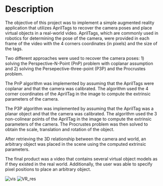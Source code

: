 # Description

The objective of this project was to implement a simple augmented reality application that utilizes AprilTags to recover the camera poses and place virtual objects in a real-world video. AprilTags, which are commonly used in robotics for determining the pose of the camera, were provided in each frame of the video with the 4 corners coordinates (in pixels) and the size of the tags.

Two different approaches were used to recover the camera poses: 1) solving the Perspective-N-Point (PnP) problem with coplanar assumption and 2) solving the Persepective-three-point (P3P) and the Procrustes problem.

The PnP algorithm was implemented by assuming that the AprilTags were coplanar and that the camera was calibrated. The algorithm used the 4 corner coordinates of the AprilTag in the image to compute the extrinsic parameters of the camera.

The P3P algorithm was implemented by assuming that the AprilTag was a planar object and that the camera was calibrated. The algorithm used the 3 non-colinear points of the AprilTag in the image to compute the extrinsic parameters of the camera. The Procrustes problem was then solved to obtain the scale, translation and rotation of the object.

After retrieving the 3D relationship between the camera and world, an arbitrary object was placed in the scene using the computed extrinsic parameters.

The final product was a video that contains several virtual object models as if they existed in the real world. Additionally, the user was able to specify pixel positions to place an arbitrary object.



![vis](https://user-images.githubusercontent.com/89912646/215112938-085c7af6-54d3-4d47-b9a6-2b8244e2b0b1.png)
![VR_res](https://user-images.githubusercontent.com/89912646/215115371-73025e9d-916c-4640-8fbe-e9d2263f3355.gif)
